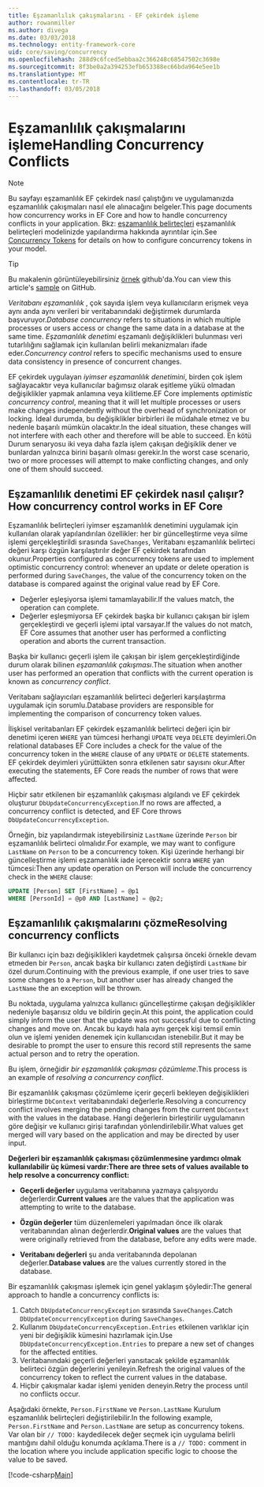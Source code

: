 ```yaml
---
title: Eşzamanlılık çakışmalarını - EF çekirdek işleme
author: rowanmiller
ms.author: divega
ms.date: 03/03/2018
ms.technology: entity-framework-core
uid: core/saving/concurrency
ms.openlocfilehash: 288d9c6fced5ebbaa2c366248c68547502c3698e
ms.sourcegitcommit: 8f3be0a2a394253efb653388ec66bda964e5ee1b
ms.translationtype: MT
ms.contentlocale: tr-TR
ms.lasthandoff: 03/05/2018
---
```

# <a name="handling-concurrency-conflicts"></a><span data-ttu-id="1c7a3-102">Eşzamanlılık çakışmalarını işleme</span><span class="sxs-lookup"><span data-stu-id="1c7a3-102">Handling Concurrency Conflicts</span></span>

> [!NOTE]
> <span data-ttu-id="1c7a3-103">Bu sayfayı eşzamanlılık EF çekirdek nasıl çalıştığını ve uygulamanızda eşzamanlılık çakışmaları nasıl ele alınacağını belgeler.</span><span class="sxs-lookup"><span data-stu-id="1c7a3-103">This page documents how concurrency works in EF Core and how to handle concurrency conflicts in your application.</span></span> <span data-ttu-id="1c7a3-104">Bkz: [eşzamanlılık belirteçleri](xref:core/modeling/concurrency) eşzamanlılık belirteçleri modelinizde yapılandırma hakkında ayrıntılar için.</span><span class="sxs-lookup"><span data-stu-id="1c7a3-104">See [Concurrency Tokens](xref:core/modeling/concurrency) for details on how to configure concurrency tokens in your model.</span></span>

> [!TIP]
> <span data-ttu-id="1c7a3-105">Bu makalenin görüntüleyebilirsiniz [örnek](https://github.com/aspnet/EntityFramework.Docs/tree/master/samples/core/Saving/Saving/Concurrency/) github'da.</span><span class="sxs-lookup"><span data-stu-id="1c7a3-105">You can view this article's [sample](https://github.com/aspnet/EntityFramework.Docs/tree/master/samples/core/Saving/Saving/Concurrency/) on GitHub.</span></span>

<span data-ttu-id="1c7a3-106">_Veritabanı eşzamanlılık_ , çok sayıda işlem veya kullanıcıların erişmek veya aynı anda aynı verileri bir veritabanındaki değiştirmek durumlarda başvuruyor.</span><span class="sxs-lookup"><span data-stu-id="1c7a3-106">_Database concurrency_ refers to situations in which multiple processes or users access or change the same data in a database at the same time.</span></span> <span data-ttu-id="1c7a3-107">_Eşzamanlılık denetimi_ eşzamanlı değişiklikleri bulunması veri tutarlılığını sağlamak için kullanılan belirli mekanizmaları ifade eder.</span><span class="sxs-lookup"><span data-stu-id="1c7a3-107">_Concurrency control_ refers to specific mechanisms used to ensure data consistency in presence of concurrent changes.</span></span>

<span data-ttu-id="1c7a3-108">EF çekirdek uygulayan _iyimser eşzamanlılık denetimini_, birden çok işlem sağlayacaktır veya kullanıcılar bağımsız olarak eşitleme yükü olmadan değişiklikler yapmak anlamına veya kilitleme.</span><span class="sxs-lookup"><span data-stu-id="1c7a3-108">EF Core implements _optimistic concurrency control_, meaning that it will let multiple processes or users make changes independently without the overhead of synchronization or locking.</span></span> <span data-ttu-id="1c7a3-109">İdeal durumda, bu değişiklikler birbirleri ile müdahale etmez ve bu nedenle başarılı mümkün olacaktır.</span><span class="sxs-lookup"><span data-stu-id="1c7a3-109">In the ideal situation, these changes will not interfere with each other and therefore will be able to succeed.</span></span> <span data-ttu-id="1c7a3-110">En kötü Durum senaryosu iki veya daha fazla işlem çakışan değişiklik dener ve bunlardan yalnızca birini başarılı olması gerekir.</span><span class="sxs-lookup"><span data-stu-id="1c7a3-110">In the worst case scenario, two or more processes will attempt to make conflicting changes, and only one of them should succeed.</span></span>

## <a name="how-concurrency-control-works-in-ef-core"></a><span data-ttu-id="1c7a3-111">Eşzamanlılık denetimi EF çekirdek nasıl çalışır?</span><span class="sxs-lookup"><span data-stu-id="1c7a3-111">How concurrency control works in EF Core</span></span>

<span data-ttu-id="1c7a3-112">Eşzamanlılık belirteçleri iyimser eşzamanlılık denetimini uygulamak için kullanılan olarak yapılandırılan özellikler: her bir güncelleştirme veya silme işlemi gerçekleştirildi sırasında `SaveChanges`, Veritabanı eşzamanlılık belirteci değeri karşı özgün karşılaştırılır değer EF çekirdek tarafından okunur.</span><span class="sxs-lookup"><span data-stu-id="1c7a3-112">Properties configured as concurrency tokens are used to implement optimistic concurrency control: whenever an update or delete operation is performed during `SaveChanges`, the value of the concurrency token on the database is compared against the original value read by EF Core.</span></span>

- <span data-ttu-id="1c7a3-113">Değerler eşleşiyorsa işlemi tamamlayabilir.</span><span class="sxs-lookup"><span data-stu-id="1c7a3-113">If the values match, the operation can complete.</span></span>
- <span data-ttu-id="1c7a3-114">Değerler eşleşmiyorsa EF çekirdek başka bir kullanıcı çakışan bir işlem gerçekleştirdi ve geçerli işlemi iptal varsayar.</span><span class="sxs-lookup"><span data-stu-id="1c7a3-114">If the values do not match, EF Core assumes that another user has performed a conflicting operation and aborts the current transaction.</span></span>

<span data-ttu-id="1c7a3-115">Başka bir kullanıcı geçerli işlem ile çakışan bir işlem gerçekleştirdiğinde durum olarak bilinen _eşzamanlılık çakışması_.</span><span class="sxs-lookup"><span data-stu-id="1c7a3-115">The situation when another user has performed an operation that conflicts with the current operation is known as _concurrency conflict_.</span></span>

<span data-ttu-id="1c7a3-116">Veritabanı sağlayıcıları eşzamanlılık belirteci değerleri karşılaştırma uygulamak için sorumlu.</span><span class="sxs-lookup"><span data-stu-id="1c7a3-116">Database providers are responsible for implementing the comparison of concurrency token values.</span></span>

<span data-ttu-id="1c7a3-117">İlişkisel veritabanları EF çekirdek eşzamanlılık belirteci değeri için bir denetimi içeren `WHERE` yan tümcesi herhangi `UPDATE` veya `DELETE` deyimleri.</span><span class="sxs-lookup"><span data-stu-id="1c7a3-117">On relational databases EF Core includes a check for the value of the concurrency token in the `WHERE` clause of any `UPDATE` or `DELETE` statements.</span></span> <span data-ttu-id="1c7a3-118">EF çekirdek deyimleri yürüttükten sonra etkilenen satır sayısını okur.</span><span class="sxs-lookup"><span data-stu-id="1c7a3-118">After executing the statements, EF Core reads the number of rows that were affected.</span></span>

<span data-ttu-id="1c7a3-119">Hiçbir satır etkilenen bir eşzamanlılık çakışması algılandı ve EF çekirdek oluşturur `DbUpdateConcurrencyException`.</span><span class="sxs-lookup"><span data-stu-id="1c7a3-119">If no rows are affected, a concurrency conflict is detected, and EF Core throws `DbUpdateConcurrencyException`.</span></span>

<span data-ttu-id="1c7a3-120">Örneğin, biz yapılandırmak isteyebilirsiniz `LastName` üzerinde `Person` bir eşzamanlılık belirteci olmalıdır.</span><span class="sxs-lookup"><span data-stu-id="1c7a3-120">For example, we may want to configure `LastName` on `Person` to be a concurrency token.</span></span> <span data-ttu-id="1c7a3-121">Kişi üzerinde herhangi bir güncelleştirme işlemi eşzamanlılık iade içerecektir sonra `WHERE` yan tümcesi:</span><span class="sxs-lookup"><span data-stu-id="1c7a3-121">Then any update operation on Person will include the concurrency check in the `WHERE` clause:</span></span>

``` sql
UPDATE [Person] SET [FirstName] = @p1
WHERE [PersonId] = @p0 AND [LastName] = @p2;
```

## <a name="resolving-concurrency-conflicts"></a><span data-ttu-id="1c7a3-122">Eşzamanlılık çakışmalarını çözme</span><span class="sxs-lookup"><span data-stu-id="1c7a3-122">Resolving concurrency conflicts</span></span>

<span data-ttu-id="1c7a3-123">Bir kullanıcı için bazı değişiklikleri kaydetmek çalışırsa önceki örnekle devam etmeden bir `Person`, ancak başka bir kullanıcı zaten değiştirdi `LastName` bir özel durum.</span><span class="sxs-lookup"><span data-stu-id="1c7a3-123">Continuing with the previous example, if one user tries to save some changes to a `Person`, but another user has already changed the `LastName` the an exception will be thrown.</span></span>

<span data-ttu-id="1c7a3-124">Bu noktada, uygulama yalnızca kullanıcı güncelleştirme çakışan değişiklikler nedeniyle başarısız oldu ve bildirin geçin.</span><span class="sxs-lookup"><span data-stu-id="1c7a3-124">At this point, the application could simply inform the user that the update was not successful due to conflicting changes and move on.</span></span> <span data-ttu-id="1c7a3-125">Ancak bu kaydı hala aynı gerçek kişi temsil emin olun ve işlemi yeniden denemek için kullanıcıdan istenebilir.</span><span class="sxs-lookup"><span data-stu-id="1c7a3-125">But it may be desirable to prompt the user to ensure this record still represents the same actual person and to retry the operation.</span></span>

<span data-ttu-id="1c7a3-126">Bu işlem, örneğidir _bir eşzamanlılık çakışması çözümleme_.</span><span class="sxs-lookup"><span data-stu-id="1c7a3-126">This process is an example of _resolving a concurrency conflict_.</span></span>

<span data-ttu-id="1c7a3-127">Bir eşzamanlılık çakışması çözümleme içerir geçerli bekleyen değişiklikleri birleştirme `DbContext` veritabanındaki değerlerle.</span><span class="sxs-lookup"><span data-stu-id="1c7a3-127">Resolving a concurrency conflict involves merging the pending changes from the current `DbContext` with the values in the database.</span></span> <span data-ttu-id="1c7a3-128">Hangi değerlerin birleştirilir uygulamanın göre değişir ve kullanıcı girişi tarafından yönlendirilebilir.</span><span class="sxs-lookup"><span data-stu-id="1c7a3-128">What values get merged will vary based on the application and may be directed by user input.</span></span>

<span data-ttu-id="1c7a3-129">**Değerleri bir eşzamanlılık çakışması çözümlenmesine yardımcı olmak kullanılabilir üç kümesi vardır:**</span><span class="sxs-lookup"><span data-stu-id="1c7a3-129">**There are three sets of values available to help resolve a concurrency conflict:**</span></span>

* <span data-ttu-id="1c7a3-130">**Geçerli değerler** uygulama veritabanına yazmaya çalışıyordu değerlerdir.</span><span class="sxs-lookup"><span data-stu-id="1c7a3-130">**Current values** are the values that the application was attempting to write to the database.</span></span>

* <span data-ttu-id="1c7a3-131">**Özgün değerler** tüm düzenlemeleri yapılmadan önce ilk olarak veritabanından alınan değerlerdir.</span><span class="sxs-lookup"><span data-stu-id="1c7a3-131">**Original values** are the values that were originally retrieved from the database, before any edits were made.</span></span>

* <span data-ttu-id="1c7a3-132">**Veritabanı değerleri** şu anda veritabanında depolanan değerler.</span><span class="sxs-lookup"><span data-stu-id="1c7a3-132">**Database values** are the values currently stored in the database.</span></span>

<span data-ttu-id="1c7a3-133">Bir eşzamanlılık çakışması işlemek için genel yaklaşım şöyledir:</span><span class="sxs-lookup"><span data-stu-id="1c7a3-133">The general approach to handle a concurrency conflicts is:</span></span>

1. <span data-ttu-id="1c7a3-134">Catch `DbUpdateConcurrencyException` sırasında `SaveChanges`.</span><span class="sxs-lookup"><span data-stu-id="1c7a3-134">Catch `DbUpdateConcurrencyException` during `SaveChanges`.</span></span>
2. <span data-ttu-id="1c7a3-135">Kullanım `DbUpdateConcurrencyException.Entries` etkilenen varlıklar için yeni bir değişiklik kümesini hazırlamak için.</span><span class="sxs-lookup"><span data-stu-id="1c7a3-135">Use `DbUpdateConcurrencyException.Entries` to prepare a new set of changes for the affected entities.</span></span>
3. <span data-ttu-id="1c7a3-136">Veritabanındaki geçerli değerleri yansıtacak şekilde eşzamanlılık belirteci özgün değerlerini yenileyin.</span><span class="sxs-lookup"><span data-stu-id="1c7a3-136">Refresh the original values of the concurrency token to reflect the current values in the database.</span></span>
4. <span data-ttu-id="1c7a3-137">Hiçbir çakışmalar kadar işlemi yeniden deneyin.</span><span class="sxs-lookup"><span data-stu-id="1c7a3-137">Retry the process until no conflicts occur.</span></span>

<span data-ttu-id="1c7a3-138">Aşağıdaki örnekte, `Person.FirstName` ve `Person.LastName` Kurulum eşzamanlılık belirteçleri değiştirilebilir.</span><span class="sxs-lookup"><span data-stu-id="1c7a3-138">In the following example, `Person.FirstName` and `Person.LastName` are setup as concurrency tokens.</span></span> <span data-ttu-id="1c7a3-139">Var olan bir `// TODO:` kaydedilecek değer seçmek için uygulama belirli mantığını dahil olduğu konumda açıklama.</span><span class="sxs-lookup"><span data-stu-id="1c7a3-139">There is a `// TODO:` comment in the location where you include application specific logic to choose the value to be saved.</span></span>

[!code-csharp[Main](../../../samples/core/Saving/Saving/Concurrency/Sample.cs?name=ConcurrencyHandlingCode&highlight=34-35)]

